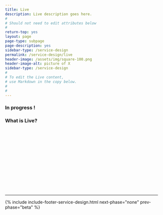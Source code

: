 ```yaml
---
title: Live
description: Live description goes here.
#
# Should not need to edit attributes below
#
return-top: yes
layout: page
page-type: subpage
page-description: yes
sidebar-type: /service-design
permalink: /service-design/live
header-image: /assets/img/square-100.png
header-image-alt: picture of X
sidebar-type: /service-design
#
# To edit the Live content,
# use Markdown in the copy below.
#
#
---
```

### In progress !


### What is Live?

<br/><br/><br/><br/><br/><br/><br/><br/><br/><br/><br/><br/>

<hr>

{% include include-footer-service-design.html next-phase="none" prev-phase="beta" %}
